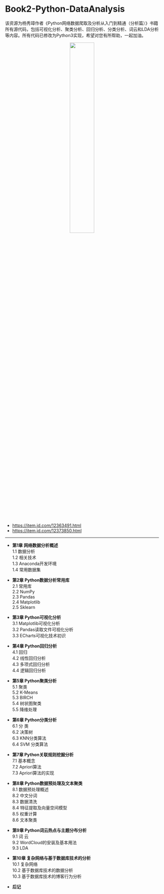 # Book2-Python-DataAnalysis

该资源为杨秀璋作者《Python网络数据爬取及分析从入门到精通（分析篇）》书籍所有源代码，包括可视化分析、聚类分析、回归分析、分类分析、词云和LDA分析等内容。所有代码已修改为Python3实现，希望对您有所帮助，一起加油。


<div align=center>
    <img src="https://img-blog.csdn.net/20180611095441156" width="40%" height="40%" />
</div>

- https://item.jd.com/12363491.html
- https://item.jd.com/12373850.html

---

- **第1章 网络数据分析概述** <br />
1.1 数据分析 <br />
1.2 相关技术 <br />
1.3 Anaconda开发环境 <br />
1.4 常用数据集 <br />

- **第2章 Python数据分析常用库**  <br />
2.1 常用库 <br />
2.2 NumPy <br />
2.3 Pandas <br />
2.4 Matplotlib <br />
2.5 Sklearn <br />

- **第3章 Python可视化分析**  <br /> 
3.1 Matplotlib可视化分析 <br /> 
3.2 Pandas读取文件可视化分析 <br /> 
3.3 ECharts可视化技术初识 <br /> 

- **第4章 Python回归分析** <br /> 
4.1 回归 <br /> 
4.2 线性回归分析 <br /> 
4.3 多项式回归分析 <br /> 
4.4 逻辑回归分析 <br /> 

- **第5章 Python聚类分析** <br /> 
5.1 聚类 <br /> 
5.2 K-Means  <br /> 
5.3 BIRCH  <br /> 
5.4 树状图聚类 <br /> 
5.5 降维处理  <br /> 

- **第6章 Python分类分析**  <br /> 
6.1 分 类  <br /> 
6.2 决策树  <br /> 
6.3 KNN分类算法  <br /> 
6.4 SVM 分类算法  <br /> 


- **第7章 Python关联规则挖掘分析** <br /> 
7.1 基本概念 <br /> 
7.2 Apriori算法 <br /> 
7.3 Apriori算法的实现 <br /> 

- **第8章 Python数据预处理及文本聚类** <br /> 
8.1 数据预处理概述 <br /> 
8.2 中文分词 <br /> 
8.3 数据清洗 <br /> 
8.4 特征提取及向量空间模型 <br /> 
8.5 权重计算 <br /> 
8.6 文本聚类 <br /> 

- **第9章 Python词云热点与主题分布分析** <br /> 
9.1 词 云 <br /> 
9.2 WordCloud的安装及基本用法 <br /> 
9.3 LDA <br /> 

- **第10章 复杂网络与基于数据库技术的分析** <br /> 
10.1 复杂网络 <br /> 
10.2 基于数据库技术的数据分析 <br /> 
10.3 基于数据库技术的博客行为分析 <br /> 

- **后记**
